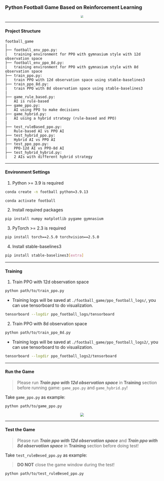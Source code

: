 ### Python Football Game Based on Reinforcement Learning

<div style="text-align: center;"><img src="./imgs/game.png" style="zoom: 50%;" /></div>

___
#### Project Structure
```text
football_game
|
├── football_env_ppo.py:  
|   training environment for PPO with gymnasium style with 12d observation space
├── football_env_ppo_8d.py:  
|   training environment for PPO with gymnasium style with 8d observation space
├── train_ppo.py: 
|   train PPO with 12d observation space using stable-baselines3 
├── train_ppo_8d.py: 
|   train PPO with 8d observation space using stable-baselines3 
|
├── game_rule_based.py: 
|   AI is rule-based
├── game_ppo.py: 
|   AI using PPO to make decisions
├── game_hybrid.py: 
|   AI using a hybrid strategy (rule-based and PPO)
|
├── test_ruleBased_ppo.py:
|   Rule-based AI vs PPO AI
├── test_hybrid_ppo.py:
|   Hybrid AI vs PPO AI
├── test_ppo_ppo.py:
|   PPO-12d AI vs PPO-8d AI
├── test_hybrid_hybrid.py:
|   2 AIs with different hybrid strategy
```
___

#### Environment Settings
1. Python >= 3.9 is required
```bash
conda create -n football python=3.9.13
```
```bash
conda activate football
```
2. Install required packages
```bash
pip install numpy matplotlib pygame gymnasium
```
3. PyTorch >= 2.3 is required
```bash
pip install torch==2.5.0 torchvision==2.5.0
```
4. Install stable-baselines3
```bash
pip install stable-baselines3[extra]
```
___

#### Training

1. Train PPO with 12d observation space
```bash
python path/to/train_ppo.py
```
- Training logs will be saved at `./football_game/ppo_football_logs/`, you can use tensorboard to do visualization.
```bash
tensorboard --logdir ppo_football_logs/tensorboard
```

2. Train PPO with 8d observation space
```bash
python path/to/train_ppo_8d.py
```
- Training logs will be saved at `./football_game/ppo_football_logs2/`, you can use tensorboard to do visualization.
```bash
tensorboard --logdir ppo_football_logs2/tensorboard
```
___
#### Run the Game
> Please run ***Train ppo with 12d observation space*** in **Training** section before running game: `game_ppo.py` and `game_hybrid.py`! 

Take `game_ppo.py` as example:
```bash
python path/to/game_ppo.py
```

<div style="text-align: center;"><img src="./imgs/12dvs8d.png" style="zoom: 75%;" /></div>

___

#### Test the Game
> Please run ***Train ppo with 12d observation space*** and ***Train ppo with 8d observation space*** in **Training** section before doing test!

Take `test_ruleBesed_ppo.py` as example:
> **DO NOT** close the game window during the test!
```bash
python path/to/test_ruleBesed_ppo.py
```
